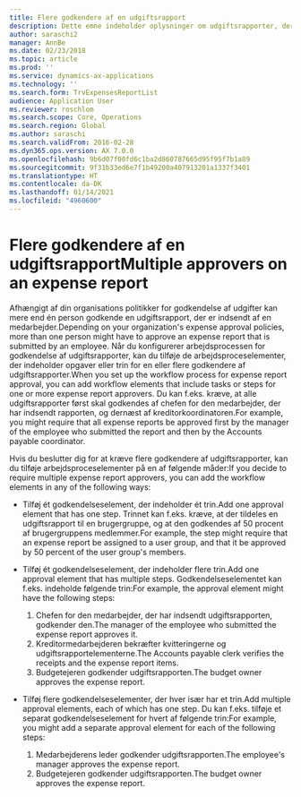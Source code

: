 ```yaml
---
title: Flere godkendere af en udgiftsrapport
description: Dette emne indeholder oplysninger om udgiftsrapporter, der kræver godkendelse af flere personer.
author: saraschi2
manager: AnnBe
ms.date: 02/23/2018
ms.topic: article
ms.prod: ''
ms.service: dynamics-ax-applications
ms.technology: ''
ms.search.form: TrvExpensesReportList
audience: Application User
ms.reviewer: roschlom
ms.search.scope: Core, Operations
ms.search.region: Global
ms.author: saraschi
ms.search.validFrom: 2016-02-28
ms.dyn365.ops.version: AX 7.0.0
ms.openlocfilehash: 9b6d07f00fd6c1ba2d860787665d95f95f7b1a89
ms.sourcegitcommit: 9f31b33ed6e7f1b49200a407913201a1337f3401
ms.translationtype: HT
ms.contentlocale: da-DK
ms.lasthandoff: 01/14/2021
ms.locfileid: "4960600"
---
```

# <a name="multiple-approvers-on-an-expense-report"></a><span data-ttu-id="7c051-103">Flere godkendere af en udgiftsrapport</span><span class="sxs-lookup"><span data-stu-id="7c051-103">Multiple approvers on an expense report</span></span>

<span data-ttu-id="7c051-104">Afhængigt af din organisations politikker for godkendelse af udgifter kan mere end én person godkende en udgiftsrapport, der er indsendt af en medarbejder.</span><span class="sxs-lookup"><span data-stu-id="7c051-104">Depending on your organization's expense approval policies, more than one person might have to approve an expense report that is submitted by an employee.</span></span> <span data-ttu-id="7c051-105">Når du konfigurerer arbejdsprocessen for godkendelse af udgiftsrapporter, kan du tilføje de arbejdsproceselementer, der indeholder opgaver eller trin for en eller flere godkendere af udgiftsrapporter.</span><span class="sxs-lookup"><span data-stu-id="7c051-105">When you set up the workflow process for expense report approval, you can add workflow elements that include tasks or steps for one or more expense report approvers.</span></span> <span data-ttu-id="7c051-106">Du kan f.eks. kræve, at alle udgiftsrapporter først skal godkendes af chefen for den medarbejder, der har indsendt rapporten, og dernæst af kreditorkoordinatoren.</span><span class="sxs-lookup"><span data-stu-id="7c051-106">For example, you might require that all expense reports be approved first by the manager of the employee who submitted the report and then by the Accounts payable coordinator.</span></span>

<span data-ttu-id="7c051-107">Hvis du beslutter dig for at kræve flere godkendere af udgiftsrapporter, kan du tilføje arbejdsproceselementer på en af følgende måder:</span><span class="sxs-lookup"><span data-stu-id="7c051-107">If you decide to require multiple expense report approvers, you can add the workflow elements in any of the following ways:</span></span>

- <span data-ttu-id="7c051-108">Tilføj ét godkendelseselement, der indeholder ét trin.</span><span class="sxs-lookup"><span data-stu-id="7c051-108">Add one approval element that has one step.</span></span> <span data-ttu-id="7c051-109">Trinnet kan f.eks. kræve, at der tildeles en udgiftsrapport til en brugergruppe, og at den godkendes af 50 procent af brugergruppens medlemmer.</span><span class="sxs-lookup"><span data-stu-id="7c051-109">For example, the step might require that an expense report be assigned to a user group, and that it be approved by 50 percent of the user group's members.</span></span>
- <span data-ttu-id="7c051-110">Tilføj ét godkendelseselement, der indeholder flere trin.</span><span class="sxs-lookup"><span data-stu-id="7c051-110">Add one approval element that has multiple steps.</span></span> <span data-ttu-id="7c051-111">Godkendelseselementet kan f.eks. indeholde følgende trin:</span><span class="sxs-lookup"><span data-stu-id="7c051-111">For example, the approval element might have the following steps:</span></span>

    1. <span data-ttu-id="7c051-112">Chefen for den medarbejder, der har indsendt udgiftsrapporten, godkender den.</span><span class="sxs-lookup"><span data-stu-id="7c051-112">The manager of the employee who submitted the expense report approves it.</span></span>
    2. <span data-ttu-id="7c051-113">Kreditormedarbejderen bekræfter kvitteringerne og udgiftsrapportelementerne.</span><span class="sxs-lookup"><span data-stu-id="7c051-113">The Accounts payable clerk verifies the receipts and the expense report items.</span></span>
    3. <span data-ttu-id="7c051-114">Budgetejeren godkender udgiftsrapporten.</span><span class="sxs-lookup"><span data-stu-id="7c051-114">The budget owner approves the expense report.</span></span>

- <span data-ttu-id="7c051-115">Tilføj flere godkendelseselementer, der hver især har et trin.</span><span class="sxs-lookup"><span data-stu-id="7c051-115">Add multiple approval elements, each of which has one step.</span></span> <span data-ttu-id="7c051-116">Du kan f.eks. tilføje et separat godkendelseselement for hvert af følgende trin:</span><span class="sxs-lookup"><span data-stu-id="7c051-116">For example, you might add a separate approval element for each of the following steps:</span></span>

    1. <span data-ttu-id="7c051-117">Medarbejderens leder godkender udgiftsrapporten.</span><span class="sxs-lookup"><span data-stu-id="7c051-117">The employee's manager approves the expense report.</span></span>
    2. <span data-ttu-id="7c051-118">Budgetejeren godkender udgiftsrapporten.</span><span class="sxs-lookup"><span data-stu-id="7c051-118">The budget owner approves the expense report.</span></span>
